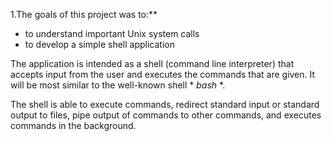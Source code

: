 1.The goals of this project was to:**
  - to understand important Unix system calls
  - to develop a simple shell application

The application is intended as a shell (command line interpreter) that accepts input from the user and executes the commands that are given. It will be most similar to the well-known shell * *bash* *.

The shell is able to execute commands, redirect standard input or standard output to files, pipe output of commands to other commands, and executes commands in the background.
